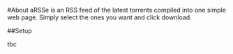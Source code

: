 #About
aRSSe is an RSS feed of the latest torrents compiled into one simple web page. Simply select the ones you want and click download. 

##Setup

tbc

